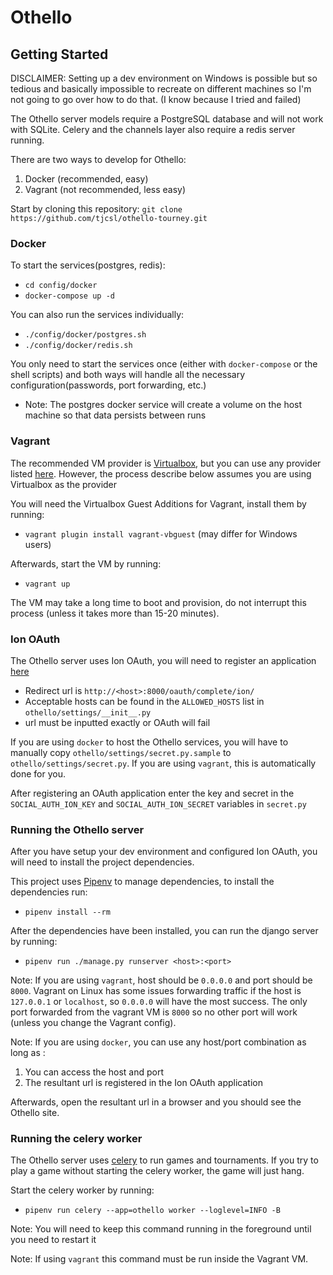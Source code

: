 # Othello

## Getting Started
DISCLAIMER: Setting up a dev environment on Windows is possible but so tedious and basically impossible to recreate on different machines so I'm not going to go over how to do that. (I know because I tried and failed)


The Othello server models require a PostgreSQL database and will not work with SQLite. 
Celery and the channels layer also require a redis server running.

There are two ways to develop for Othello:
  1) Docker (recommended, easy)
  2) Vagrant (not recommended, less easy)


Start by cloning this repository:
`git clone https://github.com/tjcsl/othello-tourney.git`


### Docker

To start the services(postgres, redis):
  * `cd config/docker`
  * `docker-compose up -d`

You can also run the services individually:
  * `./config/docker/postgres.sh`
  * `./config/docker/redis.sh`

You only need to start the services once (either with `docker-compose` or the shell scripts) and both ways will handle all the necessary configuration(passwords, port forwarding, etc.)

* Note: The postgres docker service will create a volume on the host machine so that data persists between runs


### Vagrant

The recommended VM provider is [Virtualbox](https://www.virtualbox.org/wiki/Downloads), but you can use any provider listed [here](https://www.virtualbox.org/wiki/Downloads). However, the process describe below assumes you are using Virtualbox as the provider

You will need the Virtualbox Guest Additions for Vagrant, install them by running:
  * `vagrant plugin install vagrant-vbguest` (may differ for Windows users)

Afterwards, start the VM by running:
  * `vagrant up`

The VM may take a long time to boot and provision, do not interrupt this process (unless it takes more than 15-20 minutes).



### Ion OAuth

The Othello server uses Ion OAuth, you will need to register an application [here](https://ion.tjhsst.edu/oauth)
  * Redirect url is `http://<host>:8000/oauth/complete/ion/`
  * Acceptable hosts can be found in the `ALLOWED_HOSTS` list in `othello/settings/__init__.py`
  * url must be inputted exactly or OAuth will fail

If you are using `docker` to host the Othello services, you will have to manually copy `othello/settings/secret.py.sample` to `othello/settings/secret.py`. If you are using `vagrant`, this is automatically done for you.

After registering an OAuth application enter the key and secret in the `SOCIAL_AUTH_ION_KEY` and `SOCIAL_AUTH_ION_SECRET` variables in `secret.py`


### Running the Othello server

After you have setup your dev environment and configured Ion OAuth, you will need to install the project dependencies. 

This project uses [Pipenv](https://pipenv.pypa.io/en/latest/) to manage dependencies, to install the dependencies run:
  * `pipenv install --rm`


After the dependencies have been installed, you can run the django server by running:
  * `pipenv run ./manage.py runserver <host>:<port>`

Note: If you are using `vagrant`, host should be `0.0.0.0` and port should be `8000`. Vagrant on Linux has some issues forwarding traffic if the host is `127.0.0.1` or `localhost`, so `0.0.0.0` will have the most success. The only port forwarded from the vagrant VM is `8000` so no other port will work (unless you change the Vagrant config). 

Note: If you are using `docker`, you can use any host/port combination as long as :
  1) You can access the host and port
  2) The resultant url is registered in the Ion OAuth application

Afterwards, open the resultant url in a browser and you should see the Othello site.


### Running the celery worker

The Othello server uses [celery](https://docs.celeryproject.org/en/stable/getting-started/introduction.html) to run games and tournaments. If you try to play a game without starting the celery worker, the game will just hang.


Start the celery worker by running:

  * `pipenv run celery --app=othello worker --loglevel=INFO -B`

Note: You will need to keep this command running in the foreground until you need to restart it

Note: If using `vagrant` this command must be run inside the Vagrant VM.

